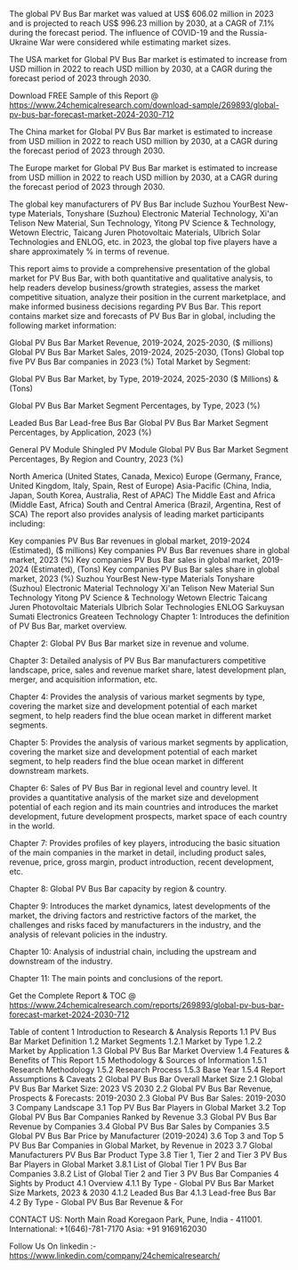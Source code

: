 The global PV Bus Bar market was valued at US$ 606.02 million in 2023 and is projected to reach US$ 996.23 million by 2030, at a CAGR of 7.1% during the forecast period. The influence of COVID-19 and the Russia-Ukraine War were considered while estimating market sizes.

The USA market for Global PV Bus Bar market is estimated to increase from USD million in 2022 to reach USD million by 2030, at a CAGR during the forecast period of 2023 through 2030.

Download FREE Sample of this Report @ https://www.24chemicalresearch.com/download-sample/269893/global-pv-bus-bar-forecast-market-2024-2030-712

The China market for Global PV Bus Bar market is estimated to increase from USD million in 2022 to reach USD million by 2030, at a CAGR during the forecast period of 2023 through 2030.

The Europe market for Global PV Bus Bar market is estimated to increase from USD million in 2022 to reach USD million by 2030, at a CAGR during the forecast period of 2023 through 2030.

The global key manufacturers of PV Bus Bar include Suzhou YourBest New-type Materials, Tonyshare (Suzhou) Electronic Material Technology, Xi'an Telison New Material, Sun Technology, Yitong PV Science & Technology, Wetown Electric, Taicang Juren Photovoltaic Materials, Ulbrich Solar Technologies and ENLOG, etc. in 2023, the global top five players have a share approximately % in terms of revenue.

This report aims to provide a comprehensive presentation of the global market for PV Bus Bar, with both quantitative and qualitative analysis, to help readers develop business/growth strategies, assess the market competitive situation, analyze their position in the current marketplace, and make informed business decisions regarding PV Bus Bar. This report contains market size and forecasts of PV Bus Bar in global, including the following market information:

Global PV Bus Bar Market Revenue, 2019-2024, 2025-2030, ($ millions)
Global PV Bus Bar Market Sales, 2019-2024, 2025-2030, (Tons)
Global top five PV Bus Bar companies in 2023 (%)
Total Market by Segment:

Global PV Bus Bar Market, by Type, 2019-2024, 2025-2030 ($ Millions) & (Tons)

Global PV Bus Bar Market Segment Percentages, by Type, 2023 (%)

Leaded Bus Bar
Lead-free Bus Bar
Global PV Bus Bar Market Segment Percentages, by Application, 2023 (%)

General PV Module
Shingled PV Module
Global PV Bus Bar Market Segment Percentages, By Region and Country, 2023 (%)

North America (United States, Canada, Mexico)
Europe (Germany, France, United Kingdom, Italy, Spain, Rest of Europe)
Asia-Pacific (China, India, Japan, South Korea, Australia, Rest of APAC)
The Middle East and Africa (Middle East, Africa)
South and Central America (Brazil, Argentina, Rest of SCA)
The report also provides analysis of leading market participants including:

Key companies PV Bus Bar revenues in global market, 2019-2024 (Estimated), ($ millions)
Key companies PV Bus Bar revenues share in global market, 2023 (%)
Key companies PV Bus Bar sales in global market, 2019-2024 (Estimated), (Tons)
Key companies PV Bus Bar sales share in global market, 2023 (%)
Suzhou YourBest New-type Materials
Tonyshare (Suzhou) Electronic Material Technology
Xi'an Telison New Material
Sun Technology
Yitong PV Science & Technology
Wetown Electric
Taicang Juren Photovoltaic Materials
Ulbrich Solar Technologies
ENLOG
Sarkuysan
Sumati Electronics
Greateen Technology
Chapter 1: Introduces the definition of PV Bus Bar, market overview.

Chapter 2: Global PV Bus Bar market size in revenue and volume.

Chapter 3: Detailed analysis of PV Bus Bar manufacturers competitive landscape, price, sales and revenue market share, latest development plan, merger, and acquisition information, etc.

Chapter 4: Provides the analysis of various market segments by type, covering the market size and development potential of each market segment, to help readers find the blue ocean market in different market segments.

Chapter 5: Provides the analysis of various market segments by application, covering the market size and development potential of each market segment, to help readers find the blue ocean market in different downstream markets.

Chapter 6: Sales of PV Bus Bar in regional level and country level. It provides a quantitative analysis of the market size and development potential of each region and its main countries and introduces the market development, future development prospects, market space of each country in the world.

Chapter 7: Provides profiles of key players, introducing the basic situation of the main companies in the market in detail, including product sales, revenue, price, gross margin, product introduction, recent development, etc.

Chapter 8: Global PV Bus Bar capacity by region & country.

Chapter 9: Introduces the market dynamics, latest developments of the market, the driving factors and restrictive factors of the market, the challenges and risks faced by manufacturers in the industry, and the analysis of relevant policies in the industry.

Chapter 10: Analysis of industrial chain, including the upstream and downstream of the industry.

Chapter 11: The main points and conclusions of the report.

Get the Complete Report & TOC @ https://www.24chemicalresearch.com/reports/269893/global-pv-bus-bar-forecast-market-2024-2030-712

Table of content
1 Introduction to Research & Analysis Reports
1.1 PV Bus Bar Market Definition
1.2 Market Segments
1.2.1 Market by Type
1.2.2 Market by Application
1.3 Global PV Bus Bar Market Overview
1.4 Features & Benefits of This Report
1.5 Methodology & Sources of Information
1.5.1 Research Methodology
1.5.2 Research Process
1.5.3 Base Year
1.5.4 Report Assumptions & Caveats
2 Global PV Bus Bar Overall Market Size
2.1 Global PV Bus Bar Market Size: 2023 VS 2030
2.2 Global PV Bus Bar Revenue, Prospects & Forecasts: 2019-2030
2.3 Global PV Bus Bar Sales: 2019-2030
3 Company Landscape
3.1 Top PV Bus Bar Players in Global Market
3.2 Top Global PV Bus Bar Companies Ranked by Revenue
3.3 Global PV Bus Bar Revenue by Companies
3.4 Global PV Bus Bar Sales by Companies
3.5 Global PV Bus Bar Price by Manufacturer (2019-2024)
3.6 Top 3 and Top 5 PV Bus Bar Companies in Global Market, by Revenue in 2023
3.7 Global Manufacturers PV Bus Bar Product Type
3.8 Tier 1, Tier 2 and Tier 3 PV Bus Bar Players in Global Market
3.8.1 List of Global Tier 1 PV Bus Bar Companies
3.8.2 List of Global Tier 2 and Tier 3 PV Bus Bar Companies
4 Sights by Product
4.1 Overview
4.1.1 By Type - Global PV Bus Bar Market Size Markets, 2023 & 2030
4.1.2 Leaded Bus Bar
4.1.3 Lead-free Bus Bar
4.2 By Type - Global PV Bus Bar Revenue & For

CONTACT US:
North Main Road Koregaon Park, Pune, India - 411001.
International: +1(646)-781-7170
Asia: +91 9169162030

Follow Us On linkedin :- https://www.linkedin.com/company/24chemicalresearch/

